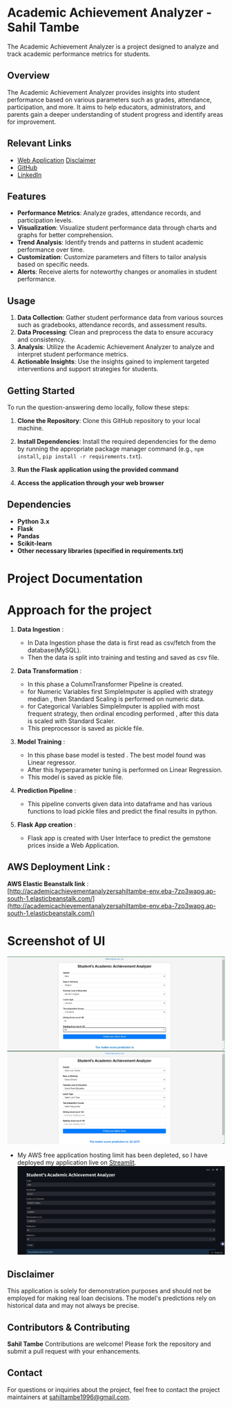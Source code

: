 # Academic Achievement Analyzer - Sahil Tambe

The Academic Achievement Analyzer is a project designed to analyze and track academic performance metrics for students.

## Overview

The Academic Achievement Analyzer provides insights into student performance based on various parameters such as grades, attendance, participation, and more. It aims to help educators, administrators, and parents gain a deeper understanding of student progress and identify areas for improvement.

## Relevant Links

- [Web Application](https://academic-achievement-analyzer-heohcoex2x6bmkjusnpurr.streamlit.app/) [Disclaimer](#disclaimer)
- [GitHub](https://github.com/sahiltambe/Academic-Achievement-Analyzer/)
- [LinkedIn](https://www.linkedin.com/in/sahiltambe13//)

## Features

- **Performance Metrics**: Analyze grades, attendance records, and participation levels.
- **Visualization**: Visualize student performance data through charts and graphs for better comprehension.
- **Trend Analysis**: Identify trends and patterns in student academic performance over time.
- **Customization**: Customize parameters and filters to tailor analysis based on specific needs.
- **Alerts**: Receive alerts for noteworthy changes or anomalies in student performance.

## Usage

1. **Data Collection**: Gather student performance data from various sources such as gradebooks, attendance records, and assessment results.
2. **Data Processing**: Clean and preprocess the data to ensure accuracy and consistency.
3. **Analysis**: Utilize the Academic Achievement Analyzer to analyze and interpret student performance metrics.
4. **Actionable Insights**: Use the insights gained to implement targeted interventions and support strategies for students.


## Getting Started

To run the question-answering demo locally, follow these steps:

1. **Clone the Repository**: Clone this GitHub repository to your local machine.

2. **Install Dependencies**: Install the required dependencies for the demo by running the appropriate package manager command (e.g., `npm install`, `pip install -r requirements.txt`).
3. **Run the Flask application using the provided command**
3. **Access the application through your web browser**

## Dependencies

- **Python 3.x**
- **Flask**
- **Pandas**
- **Scikit-learn**
- **Other necessary libraries (specified in requirements.txt)**



# Project Documentation

# Approach for the project 

1. **Data Ingestion** : 
    * In Data Ingestion phase the data is first read as csv/fetch from the database(MySQL).
    * Then the data is split into training and testing and saved as csv file.

2. **Data Transformation** : 
    * In this phase a ColumnTransformer Pipeline is created.
    * for Numeric Variables first SimpleImputer is applied with strategy median , then Standard Scaling is performed on numeric data.
    * for Categorical Variables SimpleImputer is applied with most frequent strategy, then ordinal encoding performed , after this data is scaled with Standard Scaler.
    * This preprocessor is saved as pickle file.

3. **Model Training** : 
    * In this phase base model is tested . The best model found was Linear regressor.
    * After this hyperparameter tuning is performed on Linear Regression.
    * This model is saved as pickle file.

4. **Prediction Pipeline** : 
    * This pipeline converts given data into dataframe and has various functions to load pickle files and predict the final results in python.

5. **Flask App creation** : 
    * Flask app is created with User Interface to predict the gemstone prices inside a Web Application.

## AWS Deployment Link :

**AWS Elastic Beanstalk link** : [http://academicachievementanalyzersahiltambe-env.eba-7zp3wapg.ap-south-1.elasticbeanstalk.com/](http://academicachievementanalyzersahiltambe-env.eba-7zp3wapg.ap-south-1.elasticbeanstalk.com/)

# Screenshot of UI

![HomepageUI](./screenshots/HomeUI.jpg)
![ResultPage](./screenshots/ProjectUI.png)


- My AWS free application hosting limit has been depleted, so I have deployed my application live on [Streamlit](https://academic-achievement-analyzer-heohcoex2x6bmkjusnpurr.streamlit.app/).
![Streamlit](./screenshots/streamlit_ui.png)

## Disclaimer

This application is solely for demonstration purposes and should not be employed for making real loan decisions. The model's predictions rely on historical data and may not always be precise.

## Contributors & Contributing

**Sahil Tambe**
Contributions are welcome! Please fork the repository and submit a pull request with your enhancements.

## Contact

For questions or inquiries about the project, feel free to contact the project maintainers at [sahiltambe1996@gmail.com](mailto:sahiltambe1996@gmail.com).

